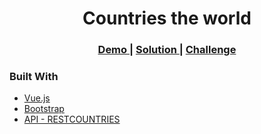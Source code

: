 
<h1 align="center">Countries the world</h1>

<div align="center">
  <h3>
    <a href="https://awesome-albattani-0357d9.netlify.app/">
      Demo
    </a>
    <span> | </span>
    <a href="https://github.com/FannyFarroF/Countries-of-the-world.git">
      Solution
    </a>
    <span> | </span>
    <a href="https://devchallenges.io/challenges/TtUjDt19eIHxNQ4n5jps">
      Challenge
    </a>
  </h3>
</div>

### Built With

<!-- This section should list any major frameworks that you built your project using. Here are a few examples.-->

- [Vue.js](https://vuejs.org/)
- [Bootstrap](https://getbootstrap.com/docs/5.0/getting-started/introduction/)
- [API - RESTCOUNTRIES](https://restcountries.eu/)
